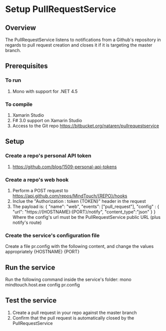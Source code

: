# Setup PullRequestService
## Overview

The PullRequestService listens to notifications from a Github's repository in regards to pull request
creation and closes it if it is targeting the master branch.

## Prerequisites
### To run
1. Mono with support for .NET 4.5

### To compile
1. Xamarin Studio
2. F# 3.0 support on Xamarin Studio
3. Access to the Git repo https://bitbucket.org/nataren/pullrequestservice

## Setup

### Create a repo's personal API token
1. https://github.com/blog/1509-personal-api-tokens

### Create a repo's web hook
1. Perform a POST request to https://api.github.com/repos/MindTouch/{REPO}/hooks
2. Inclue the "Authorization : token {TOKEN}" header in the request
3. The payload is:
	{
		"name": "web",
		"events": ["pull_request"],
		"config" : { "url": "https://{HOSTNAME}:{PORT}/notify", "content_type":"json" }
	}
Where the config's url must be the PullRequestService public URL (plus notify's route)

### Create the service's configuration file
Create a file pr.config with the following content, and change the values appropriately
	<config>
		<host>{HOSTNAME}</host>
		<http-port>{PORT}</http-port>
		<script>
			<action verb="POST" path="/host/load?name=PullRequestService" />
			<action verb="POST" path="/host/services">
				<config>
					<path>{PATH}</path>
					<sid>sid://mindtouch.com/2013/05/pullrequestservice</sid>
					<github.token>{API_TOKEN}</github.token>
					</config>
			</action>
		</script>
	</config>

## Run the service
Run the following command inside the service's folder:
	mono mindtouch.host.exe config pr.config

## Test the service
1. Create a pull request in your repo against the master branch
2. Confirm that the pull request is automatically closed by the PullRequestService

